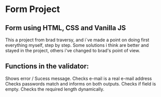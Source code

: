 # Form Project
## Form using HTML, CSS and Vanilla JS

This a project from brad traversy, and i´ve made a point on doing first everything myself, step by step.
Some solutions i think are better and stayed in the project, others i've changed to brad's point of view.

## Functions in the validator:
Shows error / Sucess message.
Checks e-mail is a real e-mail address
Checks passwords match and informs on both outputs.
Checks if field is empty.
Checks the required length dynamically.

